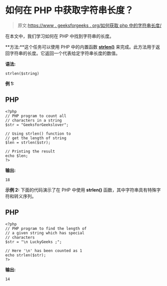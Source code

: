 # 如何在 PHP 中获取字符串长度？

> 原文:[https://www . geeksforgeeks . org/如何获取 php 中的字符串长度/](https://www.geeksforgeeks.org/how-to-get-string-length-in-php/)

在本文中，我们学习如何在 PHP 中找到字符串的长度。

**方法:**这个任务可以使用 PHP 中的内置函数 [**strlen()**](https://www.geeksforgeeks.org/php-strlen-function/) 来完成。此方法用于返回字符串的长度。它返回一个代表给定字符串长度的数值。

**语法:**

```
strlen($string)
```

**例 1:**

## PHP

```
<?php
// PHP program to count all
// characters in a string
$str = "GeeksforGeekslover";

// Using strlen() function to
// get the length of string
$len = strlen($str);

// Printing the result
echo $len;
?>
```

**输出:**

```
18
```

**示例 2:** 下面的代码演示了在 PHP 中使用 **strlen()** 函数，其中字符串具有特殊字符和转义序列。

## PHP

```
<?php
// PHP program to find the length of
// a given string which has special
// characters
$str = "\n LuckyGeeks ;";

// Here '\n' has been counted as 1
echo strlen($str);
?>
```

**输出:**

```
14
```